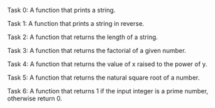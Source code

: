 Task 0: A function that prints a string.

Task 1: A function that prints a string in reverse.

Task 2: A function that returns the length of a string.

Task 3: A function that returns the factorial of a given number.

Task 4: A function that returns the value of x raised to the power of y.

Task 5: A function that returns the natural square root of a number.

Task 6: A function that returns 1 if the input integer is a prime number, otherwise return 0.